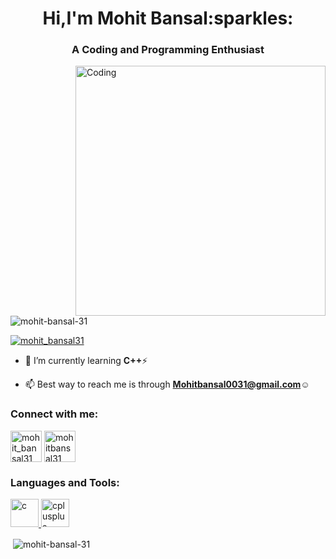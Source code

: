 <h1 align="center">Hi,I'm Mohit Bansal:sparkles:</h1>
<h3 align="center">A Coding and Programming Enthusiast</h3>
<img align="right" alt="Coding"width="400"src="https://miro.medium.com/max/1360/1*IRGHmiGsa16stedQvIaZfw.gif">
<p align="left"> <img src="https://komarev.com/ghpvc/?username=mohit-bansal-31&label=Profile%20views&color=0e75b6&style=flat" alt="mohit-bansal-31" /> </p>

<p align="left"> <a href="https://twitter.com/mohit_bansal31" target="blank"><img src="https://img.shields.io/twitter/follow/mohit_bansal31?logo=twitter&style=for-the-badge" alt="mohit_bansal31" /></a> </p>

- :seedling: I’m currently learning **C++**:zap:

- :mailbox: Best way to reach me is through **Mohitbansal0031@gmail.com**:relaxed:

<h3 align="left">Connect with me:</h3>
<p align="left">
<a href="https://twitter.com/mohit_bansal31" target="blank"><img align="center" src="https://cliply.co/wp-content/uploads/2021/09/CLIPLY_372109260_TWITTER_LOGO_400.gif" alt="mohit_bansal31" height="50" width="50" /></a>
<a href="https://linkedin.com/in/mohitbansal31" target="blank"><img align="center" src="https://cliply.co/wp-content/uploads/2021/02/372102050_LINKEDIN_ICON_TRANSPARENT_1080.gif" alt="mohitbansal31" height="50" width="50" /></a>
</p>

<h3 align="left">Languages and Tools:</h3>
<p align="left"> <a href="https://en.wikipedia.org/wiki/C_(programming_language)" target="_blank" rel="noreferrer"> <img src="https://e7.pngegg.com/pngimages/465/779/png-clipart-blue-and-white-c-logo-the-c-programming-language-computer-programming-computer-icons-programmer-blue-angle.png" alt="c" width="45" height="45"/> </a> <a href="https://en.wikipedia.org/wiki/C%2B%2B" target="_blank" rel="noreferrer"> <img src="https://e7.pngegg.com/pngimages/46/626/png-clipart-c-logo-the-c-programming-language-computer-icons-computer-programming-source-code-programming-miscellaneous-template.png" alt="cplusplus" width="45" height="45"/> </a> </p>

<p>&nbsp;<img align="center" src="https://github-readme-stats.vercel.app/api?username=mohit-bansal-31&show_icons=true&locale=en" alt="mohit-bansal-31" /></p>
